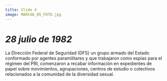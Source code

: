 ```yaml
---
title: Slide 4
image: MARCHA_05_FOTO.jpg
---
```


# _28 julio de 1982_

La Dirección Federal de Seguridad (DFS) un grupo armado del Estado conformado por agentes paramilitares y que trabajaron como espías para el régimen del PRI, comenzaron a recabar información en expedientes de papel sobre movimientos, agrupaciones, centros de estudio o colectivos relacionados a la comunidad de la diversidad sexual. 
